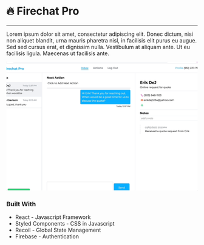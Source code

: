 # 🔥 Firechat Pro

---

Lorem ipsum dolor sit amet, consectetur adipiscing elit. Donec dictum, nisi non aliquet blandit, urna mauris pharetra nisl, in facilisis elit purus eu augue. Sed sed cursus erat, et dignissim nulla. Vestibulum at aliquam ante. Ut eu facilisis ligula. Maecenas ut facilisis ante.

![](sms-example.gif)

### Built With

- React - Javascript Framework
- Styled Components - CSS in Javascript
- Recoil - Global State Management
- Firebase - Authentication
